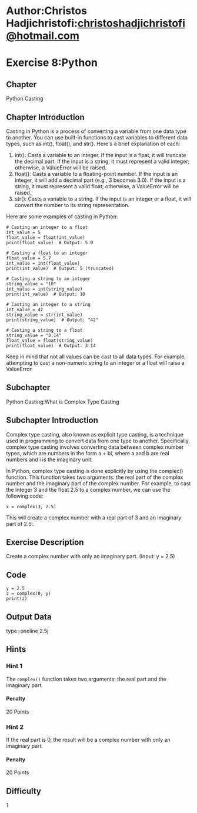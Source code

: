 # Author:Christos Hadjichristofi:christoshadjichristofi@hotmail.com

# Exercise 8:Python

## Chapter
Python Casting

## Chapter Introduction
Casting in Python is a process of converting a variable from one data type to another. You can use built-in functions to cast variables to different data types, such as int(), float(), and str(). Here's a brief explanation of each:
1. int(): Casts a variable to an integer. If the input is a float, it will truncate the decimal part. If the input is a string, it must represent a valid integer; otherwise, a ValueError will be raised.
2. float(): Casts a variable to a floating-point number. If the input is an integer, it will add a decimal part (e.g., 3 becomes 3.0). If the input is a string, it must represent a valid float; otherwise, a ValueError will be raised.
3. str(): Casts a variable to a string. If the input is an integer or a float, it will convert the number to its string representation.

Here are some examples of casting in Python:
```py3
# Casting an integer to a float
int_value = 5
float_value = float(int_value)
print(float_value)  # Output: 5.0

# Casting a float to an integer
float_value = 5.7
int_value = int(float_value)
print(int_value)  # Output: 5 (truncated)

# Casting a string to an integer
string_value = "10"
int_value = int(string_value)
print(int_value)  # Output: 10

# Casting an integer to a string
int_value = 42
string_value = str(int_value)
print(string_value)  # Output: "42"

# Casting a string to a float
string_value = "3.14"
float_value = float(string_value)
print(float_value)  # Output: 3.14
```

Keep in mind that not all values can be cast to all data types. For example, attempting to cast a non-numeric string to an integer or a float will raise a ValueError.

## Subchapter
Python Casting:What is Complex Type Casting

## Subchapter Introduction
Complex type casting, also known as explicit type casting, is a technique used in programming to convert data from one type to another. Specifically, complex type casting involves converting data between complex number types, which are numbers in the form a + bi, where a and b are real numbers and i is the imaginary unit.

In Python, complex type casting is done explicitly by using the complex() function. This function takes two arguments: the real part of the complex number and the imaginary part of the complex number. For example, to cast the integer 3 and the float 2.5 to a complex number, we can use the following code:

```py3
x = complex(3, 2.5)
```

This will create a complex number with a real part of 3 and an imaginary part of 2.5i.

## Exercise Description
Create a complex number with only an imaginary part. (Input: y = 2.5)

## Code
```py3
y = 2.5
z = complex(0, y)
print(z)
```

## Output Data
type=oneline
2.5j

## Hints

### Hint 1
The `complex()` function takes two arguments: the real part and the imaginary part.

#### Penalty
20 Points

### Hint 2
If the real part is 0, the result will be a complex number with only an imaginary part.

#### Penalty
20 Points

## Difficulty
1